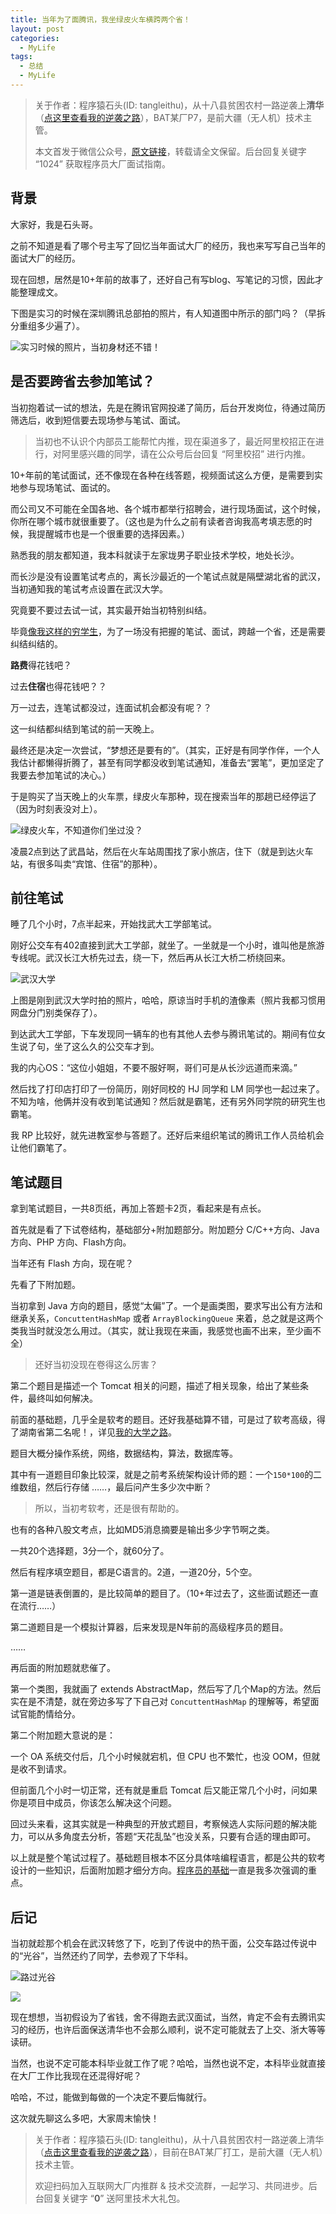 ```yaml
---
title: 当年为了面腾讯，我坐绿皮火车横跨两个省！
layout: post
categories:
  - MyLife
tags:
  - 总结
  - MyLife
---
```


> 关于作者：程序猿石头(ID: tangleithu)，从十八县贫困农村一路逆袭上**清华**（[点这里查看我的逆袭之路](https://mp.weixin.qq.com/s/G3i7qWK1MPvJ-BfUxfOycQ)），BAT某厂P7，是前大疆（无人机）技术主管。
>
> 本文首发于微信公众号，[原文链接](https://mp.weixin.qq.com/s?__biz=MzI3OTUzMzcwNw==&mid=2247495886&idx=1&sn=54b67427b715e09ed2917a807f7d60bc&chksm=eb44f12adc33783c32f920cf1514435dfcb999441f08a1eeadeabd2ecff734c55b4d2b571161&token=1427165924&lang=zh_CN#rd)，转载请全文保留。后台回复关键字 “1024” 获取程序员大厂面试指南。

## 背景

大家好，我是石头哥。

之前不知道是看了哪个号主写了回忆当年面试大厂的经历，我也来写写自己当年的面试大厂的经历。

现在回想，居然是10+年前的故事了，还好自己有写blog、写笔记的习惯，因此才能整理成文。

下图是实习的时候在深圳腾讯总部拍的照片，有人知道图中所示的部门吗？（早拆分重组多少遍了）。

![实习时候的照片，当初身材还不错！](/resources\process-of-intern-interview-of-tencent\cf62f7b4-f44c-472d-b028-8513cf5893ff.png)

## 是否要跨省去参加笔试？

当初抱着试一试的想法，先是在腾讯官网投递了简历，后台开发岗位，待通过简历筛选后，收到短信要去现场参与笔试、面试。

>当初也不认识个内部员工能帮忙内推，现在渠道多了，最近阿里校招正在进行，对阿里感兴趣的同学，请在公众号后台回复 “阿里校招” 进行内推。

10+年前的笔试面试，还不像现在各种在线答题，视频面试这么方便，是需要到实地参与现场笔试、面试的。

而公司又不可能在全国各地、各个城市都举行招聘会，进行现场面试，这个时候，你所在哪个城市就很重要了。（这也是为什么之前有读者咨询我高考填志愿的时候，我提醒城市也是一个很重要的选择因素。）

熟悉我的朋友都知道，我本科就读于左家垅男子职业技术学校，地处长沙。

而长沙是没有设置笔试考点的，离长沙最近的一个笔试点就是隔壁湖北省的武汉，当初通知我的笔试考点设置在武汉大学。

究竟要不要过去试一试，其实最开始当初特别纠结。 

毕竟[像我这样的穷学生](https://mp.weixin.qq.com/s/-JOLphjTit1u_nU3YfTGLw)，为了一场没有把握的笔试、面试，跨越一个省，还是需要纠结纠结的。

**路费**得花钱吧？

过去**住宿**也得花钱吧？？

万一过去，连笔试都没过，连面试机会都没有呢？？

这一纠结都纠结到笔试的前一天晚上。

最终还是决定一次尝试，“梦想还是要有的”。（其实，正好是有同学作伴，一个人我估计都懒得折腾了，甚至有同学都没收到笔试通知，准备去“罢笔”，更加坚定了我要去参加笔试的决心。）

于是购买了当天晚上的火车票，绿皮火车那种，现在搜索当年的那趟已经停运了（因为时刻表没对上）。

![绿皮火车，不知道你们坐过没？](/resources\process-of-intern-interview-of-tencent\b63944c5-f3b9-4130-9ec5-c31ce13e133b.png)

凌晨2点到达了武昌站，然后在火车站周围找了家小旅店，住下（就是到达火车站，有很多叫卖“宾馆、住宿”的那种）。

## 前往笔试

睡了几个小时，7点半起来，开始找武大工学部笔试。

刚好公交车有402直接到武大工学部，就坐了。一坐就是一个小时，谁叫他是旅游专线呢。武汉长江大桥先过去，绕一下，然后再从长江大桥二桥绕回来。

![武汉大学](/resources\process-of-intern-interview-of-tencent\cd6efd13-479a-4ede-8b22-ddc61bed96b3.png)

上图是刚到武汉大学时拍的照片，哈哈，原谅当时手机的渣像素（照片我都习惯用网盘分门别类保存了）。

到达武大工学部，下车发现同一辆车的也有其他人去参与腾讯笔试的。期间有位女生说了句，坐了这么久的公交车才到。

我的内心OS：“这位小姐姐，不要不服好啊，哥们可是从长沙远道而来滴。” 

然后找了打印店打印了一份简历，刚好同校的 HJ 同学和 LM 同学也一起过来了。不知为啥，他俩并没有收到笔试通知？然后就是霸笔，还有另外同学院的研究生也霸笔。

我 RP 比较好，就先进教室参与答题了。还好后来组织笔试的腾讯工作人员给机会让他们霸笔了。

## 笔试题目

拿到笔试题目，一共8页纸，再加上答题卡2页，看起来是有点长。

首先就是看了下试卷结构，基础部分+附加题部分。附加题分 C/C++方向、Java 方向、PHP 方向、Flash方向。

当年还有 Flash 方向，现在呢？

先看了下附加题。

当初拿到 Java 方向的题目，感觉“太偏”了。一个是画类图，要求写出公有方法和继承关系，`ConcuttentHashMap` 或者 `ArrayBlockingQueue` 来着，总之就是这两个类我当时就没怎么用过。（其实，就让我现在来画，我感觉也画不出来，至少画不全）

>还好当初没现在卷得这么厉害？

第二个题目是描述一个 Tomcat 相关的问题，描述了相关现象，给出了某些条件，最终叫如何解决。

前面的基础题，几乎全是软考的题目。还好我基础算不错，可是过了软考高级，得了湖南省第二名呢！，详见[我的大学之路](https://mp.weixin.qq.com/s?__biz=MzI3OTUzMzcwNw==&mid=2247492794&idx=1&sn=09f1d1bdd7225eafc9a9a587d77b0109&chksm=eb44e55edc336c4888115fcc512317ce4280ee87fe18552e782c20844da18ade234577c025cf&token=643157578&lang=zh_CN#rd)。

题目大概分操作系统，网络，数据结构，算法，数据库等。

其中有一道题目印象比较深，就是之前考系统架构设计师的题：一个`150*100`的二维数组，然后行存储 ……，最后问产生多少次中断？

>所以，当初考软考，还是很有帮助的。

也有的各种八股文考点，比如MD5消息摘要是输出多少字节啊之类。

一共20个选择题，3分一个，就60分了。

然后有程序填空题目，都是C语言的。2道，一道20分，5个空。

第一道是链表倒置的，是比较简单的题目了。（10+年过去了，这些面试题还一直在流行……）

第二道题目是一个模拟计算器，后来发现是N年前的高级程序员的题目。

……

再后面的附加题就悲催了。

第一个类图，我就画了 extends AbstractMap，然后写了几个Map的方法。然后实在是不清楚，就在旁边多写了下自己对 `ConcuttentHashMap` 的理解等，希望面试官能酌情给分。

第二个附加题大意说的是：

一个 OA 系统交付后，几个小时候就宕机，但 CPU 也不繁忙，也没 OOM，但就是收不到请求。

但前面几个小时一切正常，还有就是重启 Tomcat 后又能正常几个小时，问如果你是项目中成员，你该怎么解决这个问题。

回过头来看，这其实就是一种典型的开放式题目，考察候选人实际问题的解决能力，可以从多角度去分析，答题“天花乱坠”也没关系，只要有合适的理由即可。

以上就是整个笔试过程了。基础题目根本不区分具体啥编程语言，都是公共的软考设计的一些知识，后面附加题才细分方向。[程序员的基础](https://mp.weixin.qq.com/s/JQEezzR8m-w-fdloxol_bQ)一直是我多次强调的重点。

## 后记

当初就趁那个机会在武汉转悠了下，吃到了传说中的热干面，公交车路过传说中的“光谷”，当然还约了同学，去参观了下华科。

![路过光谷](/resources\process-of-intern-interview-of-tencent\7d648413-8601-4dcc-9596-52e2b8e01ebc.png)

![](/resources\process-of-intern-interview-of-tencent\cc6b86b7-6b5b-4f03-b6e0-d6509a77acf8.png)

现在想想，当初假设为了省钱，舍不得跑去武汉面试，当然，肯定不会有去腾讯实习的经历，也许后面保送清华也不会那么顺利，说不定可能就去了上交、浙大等等读研。

当然，也说不定可能本科毕业就工作了呢？哈哈，当然也说不定，本科毕业就直接在大厂工作比我现在还混得好呢？

哈哈，不过，能做到每做的一个决定不要后悔就行。

这次就先聊这么多吧，大家周末愉快！

> 关于作者：程序猿石头(ID: tangleithu)，从十八县贫困农村一路逆袭上清华（[点击这里查看我的逆袭之路](https://mp.weixin.qq.com/s/G3i7qWK1MPvJ-BfUxfOycQ)），目前在BAT某厂打工，是前大疆（无人机）技术主管。
>
> 欢迎扫码加入互联网大厂内推群 & 技术交流群，一起学习、共同进步。后台回复关键字 “**0**” 送阿里技术大礼包。